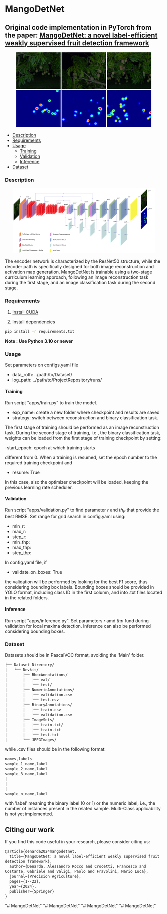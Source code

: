 # MangoDetNet

## Original code implementation in PyTorch from the paper: [MangoDetNet: a novel label-efficient weakly supervised fruit detection framework](https://doi.org/10.1007/s11119-024-10187-0)

<div style="text-align:center; width:100%; height:100%">
  <img src="pictures/OL60.jpg" width="28%" />
  <img src="pictures/OM48.jpg" width="28%" />
  <img src="pictures/OH96.jpg" width="28%" />
</div>
<div style="text-align:center; width:100%; height:100%">
  <img src="pictures/HL60.jpg" width="28%" />
  <img src="pictures/HM48.jpg" width="28%" />
  <img src="pictures/HH96.jpg" width="28%" />
</div>


- [Description](#description)
- [Requirements](#requirements)
- [Usage](#usage)
  - [Training](#training)
  - [Validation](#prediction)
  - [Inference](#inference)
- [Dataset](#data)

### Description


<div style="text-align:center; width:100%; height:100%">
  <img src="pictures/network_architecture.png" width="90%" />
</div>

The encoder network is characterized by the ResNet50 structure, while the decoder path is specifically designed for both image reconstruction and activation map generation. 
MangoDetNet is trainable using a two-stage curriculum learning approach, following an image reconstruction task during the first stage, and an image classification task during the second stage.

### Requirements

1. [Install CUDA](https://developer.nvidia.com/cuda-downloads)

2. Install dependencies

```bash
pip install -r requirements.txt
```
**Note : Use Python 3.10 or newer**

### Usage
Set parameters on configs.yaml file

- data_roth: ../path/to/Dataset/
- log_path: ../path/to/ProjectRepository/runs/

#### Training 

Run script "apps/train.py" to train the model. 

- exp_name: create a new folder where checkpoint and results are saved
- strategy: switch between reconstruction and binary classification task.

The first stage of training should be performed as an image reconstruction task. During the second stage of training, i.e., the binary classification task, weights can be loaded from the first stage of training checkpoint by setting:

-start_epoch: epoch at which training starts

different from 0. When a training is resumed, set the epoch number to the required training checkpoint and

- resume: True

In this case, also the optimizer checkpoint will be loaded, keeping the previous learning rate scheduler.

#### Validation

Run script "apps/validation.py" to find parameter $r$ and $th_P$ that provide the best RMSE. Set range for grid search in config.yaml using:

- min_r: 
- max_r:
- step_r:
- min_thp:
- max_thp:
- step_thp: 

In config.yaml file, if

- validate_on_boxes: True

the validation will be performed by looking for the best F1 score, thus considering bounding box labels.
Bounding boxes should be provided in YOLO format, including class ID in the first column, and into .txt files located in the related folders.

#### Inference

Run script "apps/inference.py". Set parameters $r$ amd $thp$ fund during validation for local maxima detection. Inference can also be performed considering bounding boxes. 

### Dataset

Datasets should be in PascalVOC format, avoiding the 'Main' folder. 

    ├── Dataset Directory/
    │   └── Devkit/
    │       ├── BboxAnnotations/
    │       │   ├── val/
    │       │   └── test/
    │       ├── NumericAnnotations/
    │       │   ├── validation.csv
    │       │   └── test.csv
    │       ├── BinaryAnnotations/
    │       │   ├── train.csv
    │       │   └── validation.csv
    │       ├── ImageSets/
    │       │   ├── train.txt/
    │       │   ├── train.txt
    │       │   └── test.txt
    │       └── JPEGImages/

 while .csv files should be in the following format:
```
names,labels
sample_1_name,label
sample_2_name,label
sample_3_name,label
|
|
|
sample_n_name,label
```

with 'label' meaning the binary label (0 or 1) or the numeric label, i.e., the number of instances present in the related sample.
Multi-Class applicability is not yet implemented. 

## Citing our work

If you find this code useful in your research, please consider citing us:

```
@article{denarda2024mangodetnet,
  title={MangoDetNet: a novel label-efficient weakly supervised fruit detection framework},
  author={Denarda, Alessandro Rocco and Crocetti, Francesco and Costante, Gabriele and Valigi, Paolo and Fravolini, Mario Luca},
  journal={Precision Agriculture},
  pages={1--22},
  year={2024},
  publisher={Springer}
}
```
"# MangoDetNet" 
"# MangoDetNet" 
"# MangoDetNet" 
"# MangoDetNet" 
